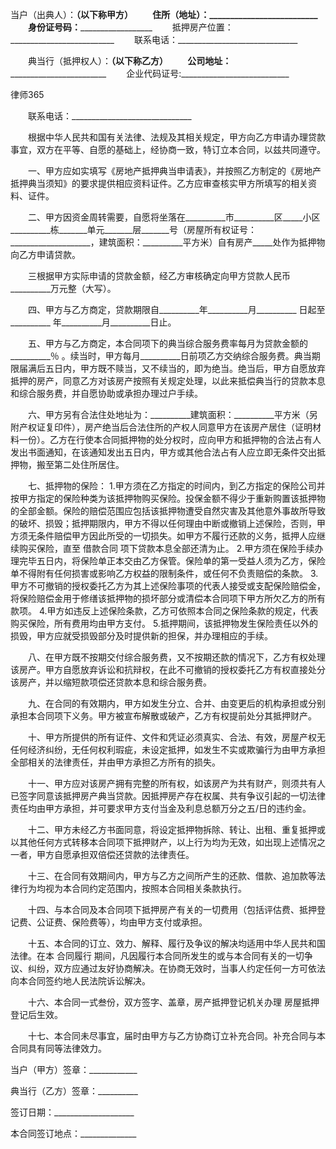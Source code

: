 
 当户（出典人）：__________（以下称甲方）
　　住所（地址）：__________________________
　　身份证号码：____________________________
　　抵押房产位置：__________________________
　　联系电话：______________________________


　　典当行（抵押权人）：______（以下称乙方）
　　公司地址：______________________________
　　企业代码证号:___________________________




 
律师365






　　联系电话：______________________________




　　根据中华人民共和国有关法律、法规及其相关规定，甲方向乙方申请办理贷款事宜，双方在平等、自愿的基础上，经协商一致，特订立本合同，以兹共同遵守。 


　　一、甲方应如实填写《房地产抵押典当申请表》，并按照乙方制定的《房地产抵押典当须知》的要求提供相应资料证件。乙方应审查核实甲方所填写的相关资料、证件。 


　　二、甲方因资金周转需要，自愿将坐落在__________市__________区_____小区__________栋_______单元_______层_______号（房屋所有权证号：____________________，建筑面积：__________平方米）自有房产_____处作为抵押物向乙方申请贷款。 


　　三根据甲方实际申请的贷款金额，经乙方审核确定向甲方贷款人民币__________万元整（大写）。 


　　四、甲方与乙方商定，贷款期限自__________年__________月__________ 日起至__________ 年__________月__________日止。 


　　五、甲方与乙方商定，本合同项下的典当综合服务费率每月为贷款金额的__________％ 。续当时，甲方每月__________日前项乙方交纳综合服务费。典当期限届满后五日内，甲方既不赎当，又不续当的，即为绝当。绝当后，甲方自愿放弃抵押的房产，同意乙方对该房产按照有关规定处理，以此来抵偿典当行的贷款本息和综合服务费，并自愿协助或承担办理过户手续。 


　　六、甲方另有合法住处地址为：__________建筑面积：__________平方米（另附产权证复印件），房产绝当后合法住所的产权人同意甲方在该房产居住（证明材料一份）。乙方在行使本合同抵押物的处分权时，应向甲方和抵押物的合法占有人发出书面通知，在该通知发出五日内，甲方或其他合法占有人应立即无条件交出抵押物，搬至第二处住所居住。   


　　七、抵押物的保险： 1.甲方须在乙方指定的时间内，到乙方指定的保险公司并按甲方指定的保险种类为该抵押物购买保险。投保金额不得少于重新购置该抵押物的全部金额。保险的赔偿范围应包括该抵押物遭受自然灾害及其他意外事故所导致的破坏、损毁；抵押期限内，甲方不得以任何理由中断或撤销上述保险，否则，甲方须无条件赔偿甲方因此所受的一切损失。如甲方不履行还款的义务，抵押人应继续购买保险，直至
借款合同
项下贷款本息全部还清为止。 2.甲方须在保险手续办理完毕五日内，将保险单正本交由乙方保管。保险单的第一受益人须为乙方，保险单不得附有任何损害或影响乙方权益的限制条件，或任何不负责赔偿的条款。 3.甲方不可撤销的授权委托乙方为其上述保险事项的代表人接受或支配保险赔偿金，将保险赔偿金用于修缮该抵押物的损坏部分或清偿本合同项下甲方所欠乙方的所有款项。 4.甲方如违反上述保险条款，乙方可依照本合同之保险条款的规定，代表购买保险，所有费用均由甲方支付。 5.抵押期间，该抵押物发生保险责任以外的损毁，甲方应就受损毁部分及时提供新的担保，并办理相应的手续。 


　　八、在甲方既不按期交付综合服务费，又不按期还款的情况下，乙方有权处理该房产。甲方自愿放弃诉讼和抗辩权，在此不可撤销的授权委托乙方有权直接处分该房产，并以缩短款项偿还贷款本息和综合服务费。 


　　九、在合同的有效期内，甲方如发生分立、合并、由变更后的机构承担或分别承担本合同项下义务。甲方被宣布解散或破产，乙方有权提前处分其抵押财产。 


　　十、甲方所提供的所有证件、文件和凭证必须真实、合法、有效，房屋产权无任何经济纠纷，无任何权利瑕疵，未设定抵押，如发生不实或欺骗行为由甲方承担全部相关的法律责任，并由甲方承担乙方所有的损失。 


　　十一、甲方应对该房产拥有完整的所有权，如该房产为共有财产，则须共有人已签字同意该抵押房产典当贷款。因抵押房产存在权属、共有争议引起的一切法律责任均由甲方承担，并可要求甲方支付当金及利息总额万分之五/日的违约金。 


　　十二、甲方未经乙方书面同意，将设定抵押物拆除、转让、出租、重复抵押或以其他任何方式转移本合同项下抵押财产，以上行为均为无效，如出现上述情况之一者，甲方自愿承担双倍偿还贷款的法律责任。 


　　十三、在合同有效期间内，甲方与乙方之间所产生的还款、借款、追加款等法律行为均视为本合同约定范围内，按照本合同相关条款执行。 


　　十四、与本合同及本合同项下抵押房产有关的一切费用（包括评估费、抵押登记费、公证费、保险费等），均由甲方支付或承担。 


　　十五、本合同的订立、效力、解释、履行及争议的解决均适用中华人民共和国法律。在本
合同履行
期间，凡因履行本合同所发生的或与本合同有关的一切争议、纠纷，双方应通过友好协商解决。在协商无效时，当事人约定任何一方可依法向本合同签约地人民法院诉讼解决。 


　　十六、本合同一式叁份，双方签字、盖章，房产抵押登记机关办理
房屋抵押
登记后生效。 


　　十七、本合同未尽事宜，届时由甲方与乙方协商订立补充合同。补充合同与本合同具有同等法律效力。 


 



 当户（甲方）签章：____________
 
典当行（乙方）签章：__________
 
签订日期：____________________
 
本合同签订地点：______________
 

 
 

 
 
 
  
 
  
 
   


   
 

   


   


   
 
 
  
 
 
 

